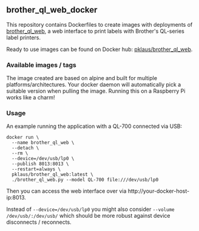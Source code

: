 
## brother\_ql\_web\_docker

This repository contains Dockerfiles to create images with deployments
of [brother\_ql\_web](https://github.com/pklaus/brother_ql_web), a web interface
to print labels with Brother's QL-series label printers.

Ready to use images can be found on Docker hub: [pklaus/brother\_ql\_web](https://hub.docker.com/r/pklaus/brother_ql_web).

### Available images / tags

The image created are based on alpine and built for multiple
platforms/architectures. Your docker daemon will automatically
pick a suitable version when pulling the image.
Running this on a Raspberry Pi works like a charm!

### Usage

An example running the application with a QL-700 connected via USB:

    docker run \
      --name brother_ql_web \
      --detach \
      --rm \
      --device=/dev/usb/lp0 \
      --publish 8013:8013 \
      --restart=always \
      pklaus/brother_ql_web:latest \
      ./brother_ql_web.py --model QL-700 file:///dev/usb/lp0

Then you can access the web interface over via http://your-docker-host-ip:8013.

Instead of `--device=/dev/usb/lp0` you might also consider
`--volume /dev/usb/:/dev/usb/` which should be more robust
against device disconnects / reconnects.
